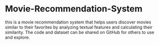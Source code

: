 # Movie-Recommendation-System
this is a movie recommendation system that helps users discover movies similar to their favorites by analyzing textual features and calculating their similarity. The code and dataset can be shared on GitHub for others to use and explore.
